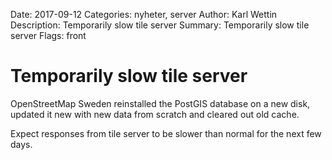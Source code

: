 Date: 2017-09-12
Categories: nyheter, server
Author: Karl Wettin
Description: Temporarily slow tile server
Summary: Temporarily slow tile server
Flags: front


# Temporarily slow tile server

OpenStreetMap Sweden reinstalled the PostGIS database on a new disk,
updated it new with new data from scratch and cleared out old cache.

Expect responses from tile server to be slower than normal for the
next few days.
